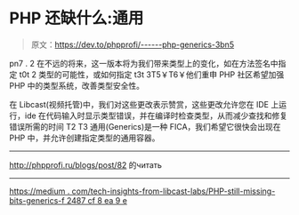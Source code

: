 # PHP 还缺什么:通用

> 原文：<https://dev.to/phpprofi/------php-generics-3bn5>

pn7 . 2 在不远的将来，这一版本将为我们带来类型上的变化，如在方法签名中指定 t0t 2 类型的可能性，或如何指定 t3t 3T5￥T6￥他们重申 PHP 社区希望加强 PHP 中的类型系统，改善类型安全性。

在 Libcast(视频托管)中，我们对这些更改表示赞赏，这些更改允许您在 IDE 上运行，ide 在代码输入时显示类型错误，并在编译时检查类型，从而减少查找和修复错误所需的时间 T2 T3 通用(Generics)是一种 FICA，我们希望它很快会出现在 PHP 中，并允许创建指定类型的通用容器。

* * *

http://phpprofi.ru/blogs/post/82 的читать

* * *

[https://medium . com/tech-insights-from-libcast-labs/PHP-still-missing-bits-generics-f 2487 cf 8 ea 9 e](https://medium.com/tech-insights-from-libcast-labs/php-still-missing-bits-generics-f2487cf8ea9e)